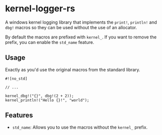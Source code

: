 # kernel-logger-rs

A windows kernel logging library that implements the `print!`, `println!` and `dbg!` macros so they can be used without the use of an allocator.

By default the macros are prefixed with `kernel_`. If you want to remove the prefix, you can enable the `std_name` feature.

## Usage

Exactly as you'd use the original macros from the standard library.

```no_run
#![no_std]

// ...

kernel_dbg!("{}", dbg!(2 + 2));
kernel_println!("Hello {}!", "world");
```

## Features

- `std_name`: Allows you to use the macros without the `kernel_` prefix.
